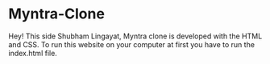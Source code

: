 # Myntra-Clone

Hey! This side Shubham Lingayat,
  Myntra clone is developed with the HTML and CSS.
  To run this website on your computer at first you have to run the index.html file.
